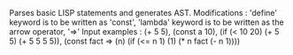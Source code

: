 Parses basic LISP statements and generates AST.
Modifications : 'define' keyword is to be written as 'const',
                'lambda' keyword is to be written as the arrow operator, '=>'
Input examples : (+ 5 5),
                 (const a 10),
                 (if (< 10 20) (+ 5 5) (+ 5 5 5 5)),
                 (const fact => (n) (if (<= n 1) (1) (* n fact (- n 1))))
